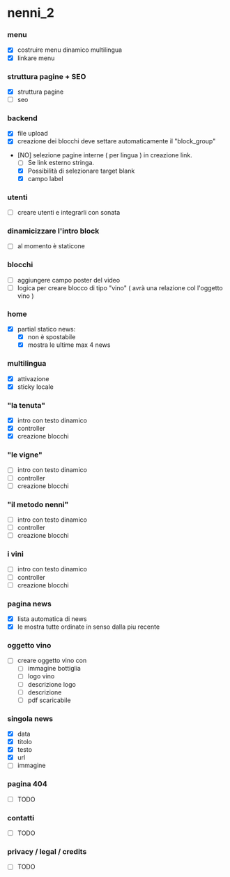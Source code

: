 nenni_2
=======

### menu
- [x] costruire menu dinamico multilingua
- [x] linkare menu

### struttura pagine + SEO
- [x] struttura pagine
- [ ] seo

### backend
- [x] file upload
- [x] creazione dei blocchi deve settare automaticamente il "block_group"
- [NO] selezione pagine interne ( per lingua ) in creazione link. 
    - [ ] Se link esterno stringa.
    - [x] Possibilità di selezionare target blank
    - [x] campo label

### utenti
- [ ] creare utenti e integrarli con sonata

### dinamicizzare l'intro block
- [ ] al momento è staticone

### blocchi
- [ ] aggiungere campo poster del video
- [ ] logica per creare blocco di tipo "vino" ( avrà una relazione col l'oggetto vino )

### home
- [x] partial statico news:
    - [x] non è spostabile
    - [x] mostra le ultime max 4 news

### multilingua
- [x] attivazione 
- [x] sticky locale
 
### "la tenuta"
- [x] intro con testo dinamico
- [x] controller
- [x] creazione blocchi

### "le vigne"
- [ ] intro con testo dinamico
- [ ] controller
- [ ] creazione blocchi 

### "il metodo nenni"
- [ ] intro con testo dinamico
- [ ] controller
- [ ] creazione blocchi 

### i vini
- [ ] intro con testo dinamico
- [ ] controller
- [ ] creazione blocchi 

### pagina news
- [x] lista automatica di news
- [x] le mostra tutte ordinate in senso dalla piu recente

### oggetto vino
- [ ] creare oggetto vino con 
    - [ ] immagine bottiglia
    - [ ] logo vino
    - [ ] descrizione logo
    - [ ] descrizione
    - [ ] pdf scaricabile
 
### singola news
- [x] data
- [x] titolo
- [x] testo
- [x] url
- [ ] immagine

### pagina 404
- [ ] TODO

### contatti
- [ ] TODO
   
### privacy / legal / credits   
- [ ] TODO